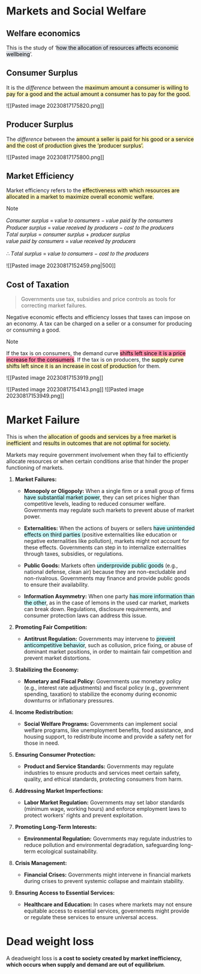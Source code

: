 # Markets and Social Welfare  

## Welfare economics  
This is the study of ‘<mark style="background: #CACFD9A6;">how the allocation of resources affects economic wellbeing</mark>’.

## Consumer Surplus
It is the *difference* between the  <mark style="background: #FFF3A3A6;">maximum amount a consumer is willing to pay for a good and the actual amount a  consumer has to pay for the good. </mark>

![[Pasted image 20230817175820.png]]

## Producer Surplus
The *difference* between the <mark style="background: #FFF3A3A6;">amount a seller is paid for his good or a service and the cost of production gives the ‘producer  surplus’.</mark>

![[Pasted image 20230817175800.png]]

## Market Efficiency
Market efficiency refers to the <mark style="background: #FFF3A3A6;">effectiveness with which resources are allocated in a market to maximize overall economic welfare.</mark>

> [!note]
> 𝐶𝑜𝑛𝑠𝑢𝑚𝑒𝑟 𝑠𝑢𝑟𝑝𝑙𝑢𝑠 = 𝑣𝑎𝑙𝑢𝑒 𝑡𝑜 𝑐𝑜𝑛𝑠𝑢𝑚𝑒𝑟𝑠 − 𝑣𝑎𝑙𝑢𝑒 𝑝𝑎𝑖𝑑 𝑏𝑦 𝑡ℎ𝑒 𝑐𝑜𝑛𝑠𝑢𝑚𝑒𝑟𝑠 
> 𝑃𝑟𝑜𝑑𝑢𝑐𝑒𝑟 𝑠𝑢𝑟𝑝𝑙𝑢𝑠 = 𝑣𝑎𝑙𝑢𝑒 𝑟𝑒𝑐𝑒𝑖𝑣𝑒𝑑 𝑏𝑦 𝑝𝑟𝑜𝑑𝑢𝑐𝑒𝑟𝑠 − 𝑐𝑜𝑠𝑡 𝑡𝑜 𝑡ℎ𝑒 𝑝𝑟𝑜𝑑𝑢𝑐𝑒𝑟𝑠  
> 𝑇𝑜𝑡𝑎𝑙 𝑠𝑢𝑟𝑝𝑙𝑢𝑠 = 𝑐𝑜𝑛𝑠𝑢𝑚𝑒𝑟 𝑠𝑢𝑟𝑝𝑙𝑢𝑠 + 𝑝𝑟𝑜𝑑𝑢𝑐𝑒𝑟 𝑠𝑢𝑟𝑝𝑙𝑢𝑠  
> 𝑣𝑎𝑙𝑢𝑒 𝑝𝑎𝑖𝑑 𝑏𝑦 𝑐𝑜𝑛𝑠𝑢𝑚𝑒𝑟𝑠 = 𝑣𝑎𝑙𝑢𝑒 𝑟𝑒𝑐𝑒𝑖𝑣𝑒𝑑 𝑏𝑦 𝑝𝑟𝑜𝑑𝑢𝑐𝑒𝑟𝑠  
>  
> ∴ 𝑇𝑜𝑡𝑎𝑙 𝑠𝑢𝑟𝑝𝑙𝑢𝑠 = 𝑣𝑎𝑙𝑢𝑒 𝑡𝑜 𝑐𝑜𝑛𝑠𝑢𝑚𝑒𝑟𝑠 − 𝑐𝑜𝑠𝑡 𝑡𝑜 𝑡ℎ𝑒 𝑝𝑟𝑜𝑑𝑢𝑐𝑒𝑟𝑠  

![[Pasted image 20230817152459.png|500]]

## Cost of Taxation

> Governments use tax, subsidies and  price controls as tools for correcting market failures.

Negative economic effects and efficiency losses that taxes can impose on an economy. A tax can be charged on a seller or a consumer for producing or consuming a good. 

> [!note]
> If the tax is on  consumers, the demand curve <mark style="background: #FF5582A6;">shifts left since it is a price increase for the consumers</mark>. If  the tax is on producers, the <mark style="background: #FFF3A3A6;">supply curve shifts left since it is an increase in cost of  production</mark> for them.

![[Pasted image 20230817153919.png]]

![[Pasted image 20230817154143.png]]
![[Pasted image 20230817153949.png]]



# Market Failure

This is when the<mark style="background: #FFF3A3A6;"> allocation of goods and services by a free market is inefficient</mark> and <mark style="background: #FFF3A3A6;">results in outcomes that are not optimal for society.</mark>

Markets may require government involvement when they fail to efficiently allocate resources or when certain conditions arise that hinder the proper functioning of markets.

1. **Market Failures:**
    
    - **Monopoly or Oligopoly:** When a single firm or a small group of firms <mark style="background: #ABF7F7A6;">have substantial market power</mark>, they can set prices higher than competitive levels, leading to reduced consumer welfare. Governments may regulate such markets to prevent abuse of market power.
      
    - **Externalities:** When the actions of buyers or sellers <mark style="background: #ABF7F7A6;">have unintended effects on third parties </mark>(positive externalities like education or negative externalities like pollution), markets might not account for these effects. Governments can step in to internalize externalities through taxes, subsidies, or regulations.
      
    - **Public Goods:** Markets often <mark style="background: #ABF7F7A6;">underprovide public goods</mark> (e.g., national defense, clean air) because they are non-excludable and non-rivalrous. Governments may finance and provide public goods to ensure their availability.
      
    - **Information Asymmetry:** When one party <mark style="background: #ABF7F7A6;">has more information than the other</mark>, as in the case of lemons in the used car market, markets can break down. Regulations, disclosure requirements, and consumer protection laws can address this issue.
      
2. **Promoting Fair Competition:**
    
    - **Antitrust Regulation:** Governments may intervene to <mark style="background: #ABF7F7A6;">prevent anticompetitive behavior</mark>, such as collusion, price fixing, or abuse of dominant market positions, in order to maintain fair competition and prevent market distortions.
      
3. **Stabilizing the Economy:**
    
    - **Monetary and Fiscal Policy:** Governments use monetary policy (e.g., interest rate adjustments) and fiscal policy (e.g., government spending, taxation) to stabilize the economy during economic downturns or inflationary pressures.
      
4. **Income Redistribution:**
    
    - **Social Welfare Programs:** Governments can implement social welfare programs, like unemployment benefits, food assistance, and housing support, to redistribute income and provide a safety net for those in need.
      
5. **Ensuring Consumer Protection:**
    
    - **Product and Service Standards:** Governments may regulate industries to ensure products and services meet certain safety, quality, and ethical standards, protecting consumers from harm.
      
6. **Addressing Market Imperfections:**
    
    - **Labor Market Regulation:** Governments may set labor standards (minimum wage, working hours) and enforce employment laws to protect workers' rights and prevent exploitation.
      
7. **Promoting Long-Term Interests:**
    
    - **Environmental Regulation:** Governments may regulate industries to reduce pollution and environmental degradation, safeguarding long-term ecological sustainability.
      
8. **Crisis Management:**
    
    - **Financial Crises:** Governments might intervene in financial markets during crises to prevent systemic collapse and maintain stability.
      
9. **Ensuring Access to Essential Services:**
    
    - **Healthcare and Education:** In cases where markets may not ensure equitable access to essential services, governments might provide or regulate these services to ensure universal access.

# Dead weight loss

A deadweight loss is **a cost to society created by market inefficiency, which occurs when supply and demand are out of equilibrium**.